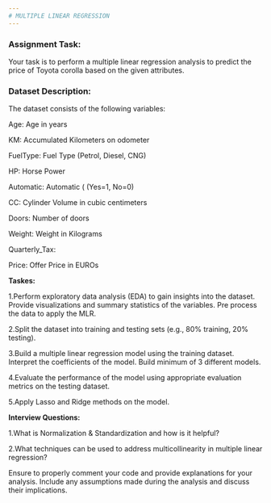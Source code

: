 ```yaml
---
# MULTIPLE LINEAR REGRESSION
---
```


### Assignment Task:

Your task is to perform a multiple linear regression analysis to predict the price of Toyota corolla based on the given attributes.

### Dataset Description:

The dataset consists of the following variables:

Age: Age in years

KM: Accumulated Kilometers on odometer

FuelType: Fuel Type (Petrol, Diesel, CNG)

HP: Horse Power

Automatic: Automatic ( (Yes=1, No=0)

CC: Cylinder Volume in cubic centimeters

Doors: Number of doors

Weight: Weight in Kilograms

Quarterly_Tax: 

Price: Offer Price in EUROs

**Taskes:**

1.Perform exploratory data analysis (EDA) to gain insights into the dataset. Provide visualizations and summary statistics of the variables. Pre process the data to apply the MLR.

2.Split the dataset into training and testing sets (e.g., 80% training, 20% testing).

3.Build a multiple linear regression model using the training dataset. Interpret the coefficients of the model. Build minimum of 3 different models.

4.Evaluate the performance of the model using appropriate evaluation metrics on the testing dataset.

5.Apply Lasso and Ridge methods on the model.

**Interview Questions:**

1.What is Normalization & Standardization and how is it helpful?

2.What techniques can be used to address multicollinearity in multiple linear regression?


Ensure to properly comment your code and provide explanations for your analysis.
Include any assumptions made during the analysis and discuss their implications.

